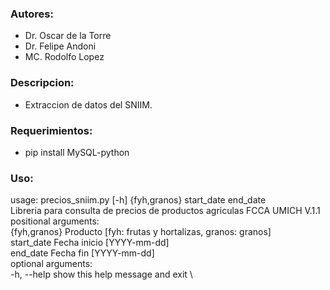 ### Autores:

- Dr. Oscar de la Torre
- Dr. Felipe Andoni
- MC. Rodolfo Lopez

### Descripcion:

- Extraccion de datos del SNIIM.

### Requerimientos:

- pip install MySQL-python

### Uso:

usage: precios_sniim.py [-h] {fyh,granos} start_date end_date \
Libreria para consulta de precios de productos agriculas FCCA UMICH V.1.1 \
positional arguments: \
  {fyh,granos}  Producto [fyh: frutas y hortalizas, granos: granos] \
  start_date    Fecha inicio [YYYY-mm-dd] \
  end_date      Fecha fin [YYYY-mm-dd] \
optional arguments: \
  -h, --help    show this help message and exit \
